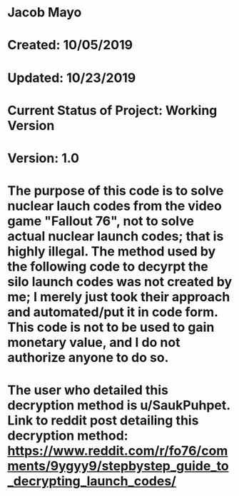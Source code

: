 # Jacob Mayo
# Created: 10/05/2019
# Updated: 10/23/2019
# Current Status of Project: Working Version
# Version: 1.0 
# The purpose of this code is to solve nuclear lauch codes from the video game "Fallout 76", not to solve actual nuclear launch codes; that is highly illegal. The method used by the following code to decyrpt the silo launch codes was not created by me; I merely just took their approach and automated/put it in code form. This code is not to be used to gain monetary value, and I do not authorize anyone to do so. 
# The user who detailed this decryption method is u/SaukPuhpet. Link to reddit post detailing this decryption method: https://www.reddit.com/r/fo76/comments/9ygyy9/stepbystep_guide_to_decrypting_launch_codes/
